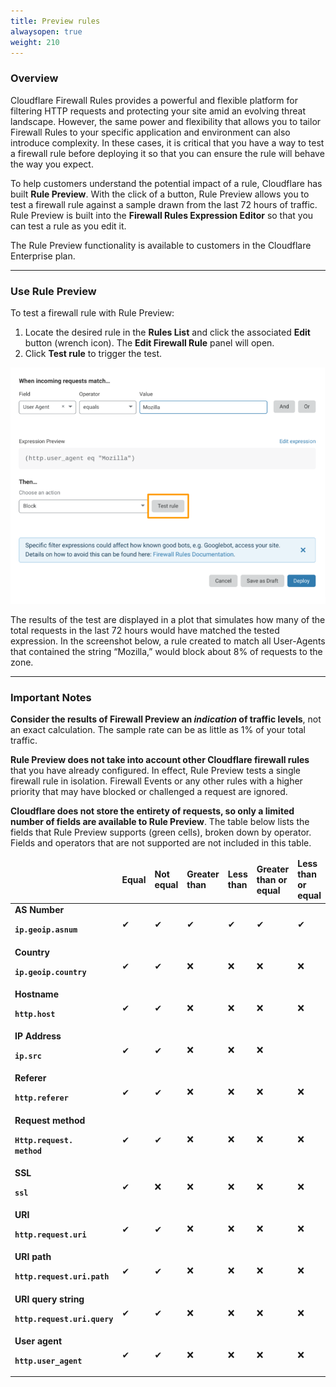 ```yaml
---
title: Preview rules
alwaysopen: true
weight: 210
---
```



### Overview

Cloudflare Firewall Rules provides a powerful and flexible platform for filtering HTTP requests and protecting your site amid an evolving threat landscape. However, the same power and flexibility that allows you to tailor Firewall Rules to your specific application and environment can also introduce complexity. In these cases, it is critical that you have a way to test a firewall rule before deploying it so that you can ensure the rule will behave the way you expect.

To help customers understand the potential impact of a rule, Cloudflare has built **Rule Preview**. With the click of a button, Rule Preview allows you to test a firewall rule against a sample drawn from the last 72 hours of traffic. Rule Preview is built into the **Firewall Rules Expression Editor** so that you can test a rule as you edit it.

<Aside type="note">

The Rule Preview functionality is available to customers in the Cloudflare Enterprise plan.
</Aside>

---

### Use Rule Preview

To test a firewall rule with Rule Preview:

1. Locate the desired rule in the **Rules List** and click the associated **Edit** button (wrench icon). The **Edit Firewall Rule** panel will open.
2. Click **Test rule** to trigger the test.

![](../images/firewall-rules-preview-1.png)

The results of the test are displayed in a plot that simulates how many of the total requests in the last 72 hours would have matched the tested expression. In the screenshot below, a rule created to match all User-Agents that contained the string “Mozilla,” would block about 8% of requests to the zone.

---

### Important Notes

**Consider the results of Firewall Preview an _indication_ of traffic levels**, not an exact calculation. The sample rate can be as little as 1% of your total traffic.

**Rule Preview does not take into account other Cloudflare firewall rules** that you have already configured. In effect, Rule Preview tests a single firewall rule in isolation. Firewall Events or any other rules with a higher priority that may have blocked or challenged a request are ignored.

**Cloudflare does not store the entirety of requests, so only a limited number of fields are available to Rule Preview**. The table below lists the fields that Rule Preview supports (green cells), broken down by operator. Fields and operators that are not supported are not included in this table.

<table>
<thead>
  <tr>
   <td>
   </td>
   <td><strong>Equal</strong>
   </td>
   <td><strong>Not equal</strong>
   </td>
   <td><strong>Greater than</strong>
   </td>
   <td><strong>Less than</strong>
   </td>
   <td><strong>Greater than or equal</strong>
   </td>
   <td><strong>Less than or equal</strong>
   </td>
   <td><strong>In</strong>
   </td>
   <td><strong>Contains</strong>
   </td>
  </tr>
  </thead>
  <tbody>
  <tr>
   <td><strong>AS Number</strong>
<p />
<strong><code>ip.geoip.asnum</code></strong>
   </td>
   <td>✔
</td>
   <td>
   ✔
</td>
  <td>✔
</td>
  <td>✔
</td>
  <td>✔
</td>
  <td>✔
</td>
  <td>✔
</td>
   <td>
   ❌
   </td>
  </tr>
  <tr>
   <td><strong>Country
   <p />
<code>ip.geoip.country</code></strong>
   </td>
     <td>✔
</td>
     <td>✔
</td>
   <td>
   ❌
   </td>
   <td>
   ❌
   </td>
   <td>
   ❌
   </td>
   <td>
   ❌
   </td>
   <td>
   ✔
   </td>
   <td>
   ❌
   </td>
  </tr>
  <tr>
   <td><strong>Hostname
   <p />
<code>http.host</code></strong>
   </td>
   <td>
   ✔
   </td>
   <td>
   ✔
   </td>
   <td>
   ❌
   </td>
   <td>
   ❌
   </td>
   <td>
   ❌
   </td>
   <td>
   ❌
   </td>
   <td>
   ✔
   </td>
   <td>
   ✔
   </td>
  </tr>
  <tr>
   <td><strong>IP Address
   <p />
<code>ip.src</code></strong>
   </td>
   <td>
   ✔
   </td>
   <td>
   ✔
   </td>
   <td>
   ❌
   </td>
   <td>
   ❌
   </td>
   <td>
   ❌
   </td>
   <td>
   </td>
   <td>
   ✔
   </td>
   <td>
   ❌
   </td>
  </tr>
  <tr>
   <td><strong>Referer
   <p />
<code>http.referer</code></strong>
   </td>
   <td>
   ✔
   </td>
   <td>
   ✔
   </td>
   <td>
   ❌
   </td>
   <td>
   ❌
   </td>
   <td>
   ❌
   </td>
   <td>
   ❌
   </td>
   <td>
   ❌
   </td>
   <td>
   ✔
   </td>
  </tr>
  <tr>
   <td><strong>Request method
   <p />
<code>Http.request.
method</code></strong>
   </td>
   <td>
   ✔
   </td>
   <td>
   ✔
   </td>
   <td>
   ❌
   </td>
   <td>
   ❌
   </td>
   <td>
   ❌
   </td>
   <td>
   ❌
   </td>
   <td>
   ✔
   </td>
   <td>
   ❌
   </td>
  </tr>
  <tr>
   <td><strong>SSL
   <p />
<code>ssl</code></strong>
   </td>
   <td>
   ✔
   </td>
   <td>
   ❌
   </td>
   <td>
   ❌
   </td>
   <td>
   ❌
   </td>
   <td>
   ❌
   </td>
   <td>
   ❌
   </td>
   <td>
   ❌
   </td>
   <td>
   ❌
   </td>
  </tr>
  <tr>
   <td><strong>URI
   <p />
<code>http.request.uri</code></strong>
   </td>
   <td>
   ✔
   </td>
   <td>
   ✔
   </td>
   <td>
   ❌
   </td>
   <td>
   ❌
   </td>
   <td>
   ❌
   </td>
   <td>
   ❌
   </td>
   <td>
   ❌
   </td>
   <td>
   ❌
   </td>
  </tr>
  <tr>
   <td><strong>URI path
   <p />
<code>http.request.uri.path</code></strong>
   </td>
   <td>
   ✔
   </td>
   <td>
   ✔
   </td>
   <td>
   ❌
   </td>
   <td>
   ❌
   </td>
   <td>
   ❌
   </td>
   <td>
   ❌
   </td>
   <td>
   ✔
   </td>
   <td>
   ✔
   </td>
  </tr>
  <tr>
   <td><strong>URI query string
   <p />
<code>http.request.uri.query</code></strong>
   </td>
   <td>
   ✔
   </td>
   <td>
   ✔
   </td>
   <td>
   ❌
   </td>
   <td>
   ❌
   </td>
   <td>
   ❌
   </td>
   <td>
   ❌
   </td>
   <td>
   ❌
   </td>
   <td>
   ✔
   </td>
  </tr>
  <tr>
   <td><strong>User agent
   <p />
<code>http.user_agent</code></strong>
   </td>
   <td>
   ✔
   </td>
   <td>
   ✔
   </td>
   <td>
   ❌
   </td>
   <td>
   ❌
   </td>
   <td>
   ❌
   </td>
   <td>
   ❌
   </td>
   <td>
   ❌
   </td>
   <td>
   ✔
   </td>
  </tr>
  </tbody>
</table>
